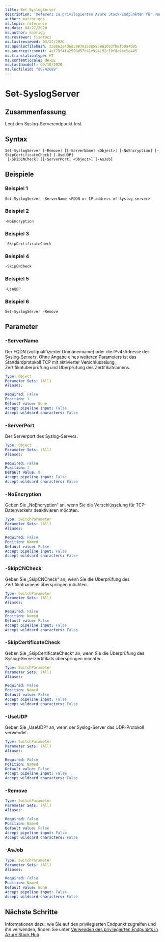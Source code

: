 ```yaml
---
title: Set-SyslogServer
description: 'Referenz zu privilegierten Azure Stack-Endpunkten für PowerShell: Close-PrivilegedEndpoint'
author: mattbriggs
ms.topic: reference
ms.date: 04/27/2020
ms.author: mabrigg
ms.reviewer: fiseraci
ms.lastreviewed: 04/27/2020
ms.openlocfilehash: 328862a4d6d598781a88597ea1d03fbaf50a4885
ms.sourcegitcommit: 4af79f4fa2598d57c81e994192c10f8c6be5a445
ms.translationtype: HT
ms.contentlocale: de-DE
ms.lasthandoff: 09/10/2020
ms.locfileid: "89742689"
---
```

# <a name="set-syslogserver"></a>Set-SyslogServer

## <a name="synopsis"></a>Zusammenfassung
Legt den Syslog-Serverendpunkt fest.

## <a name="syntax"></a>Syntax

```
Set-SyslogServer [-Remove] [[-ServerName] <Object>] [-NoEncryption] [-SkipCertificateCheck] [-UseUDP]
 [-SkipCNCheck] [[-ServerPort] <Object>] [-AsJob]
```


## <a name="examples"></a>Beispiele

### <a name="example-1"></a>Beispiel 1

```
Set-SyslogServer -ServerName <FQDN or IP address of Syslog server>
```

### <a name="example-2"></a>Beispiel 2
```
-NoEncryption
```

### <a name="example-3"></a>Beispiel 3
```
-SkipCertificateCheck
```

### <a name="example-4"></a>Beispiel 4
```
-SkipCNCheck
```

### <a name="example-5"></a>Beispiel 5
```
-UseUDP
```

### <a name="example-6"></a>Beispiel 6
```
Set-SyslogServer -Remove
```

## <a name="parameters"></a>Parameter

### <a name="-servername"></a>-ServerName
Der FQDN (vollqualifizierter Domänenname) oder die IPv4-Adresse des Syslog-Servers.
Ohne Angabe eines weiteren Parameters ist das Standardprotokoll TCP mit aktivierter Verschlüsselung, Zertifikatüberprüfung und Überprüfung des Zertifikatnamens.

```yaml
Type: Object
Parameter Sets: (All)
Aliases:

Required: False
Position: 1
Default value: None
Accept pipeline input: False
Accept wildcard characters: False
```

### <a name="-serverport"></a>-ServerPort
Der Serverport des Syslog-Servers.

```yaml
Type: Object
Parameter Sets: (All)
Aliases:

Required: False
Position: 2
Default value: 0
Accept pipeline input: False
Accept wildcard characters: False
```

### <a name="-noencryption"></a>-NoEncryption
Geben Sie „NoEncryption“ an, wenn Sie die Verschlüsselung für TCP-Datenverkehr deaktivieren möchten.

```yaml
Type: SwitchParameter
Parameter Sets: (All)
Aliases:

Required: False
Position: Named
Default value: False
Accept pipeline input: False
Accept wildcard characters: False
```

### <a name="-skipcncheck"></a>-SkipCNCheck
Geben Sie „SkipCNCheck“ an, wenn Sie die Überprüfung des Zertifikatnamens überspringen möchten.

```yaml
Type: SwitchParameter
Parameter Sets: (All)
Aliases:

Required: False
Position: Named
Default value: False
Accept pipeline input: False
Accept wildcard characters: False
```

### <a name="-skipcertificatecheck"></a>-SkipCertificateCheck
Geben Sie „SkipCertificateCheck“ an, wenn Sie die Überprüfung des Syslog-Serverzertifikats überspringen möchten.

```yaml
Type: SwitchParameter
Parameter Sets: (All)
Aliases:

Required: False
Position: Named
Default value: False
Accept pipeline input: False
Accept wildcard characters: False
```

### <a name="-useudp"></a>-UseUDP
Geben Sie „UseUDP“ an, wenn der Syslog-Server das UDP-Protokoll verwendet.

```yaml
Type: SwitchParameter
Parameter Sets: (All)
Aliases:

Required: False
Position: Named
Default value: False
Accept pipeline input: False
Accept wildcard characters: False
```

### <a name="-remove"></a>-Remove
 

```yaml
Type: SwitchParameter
Parameter Sets: (All)
Aliases:

Required: False
Position: Named
Default value: False
Accept pipeline input: False
Accept wildcard characters: False
```

### <a name="-asjob"></a>-AsJob


```yaml
Type: SwitchParameter
Parameter Sets: (All)
Aliases:

Required: False
Position: Named
Default value: None
Accept pipeline input: False
Accept wildcard characters: False
```

## <a name="next-steps"></a>Nächste Schritte

Informationen dazu, wie Sie auf den privilegierten Endpunkt zugreifen und ihn verwenden, finden Sie unter [Verwenden des privilegierten Endpunkts in Azure Stack Hub](../../operator/azure-stack-privileged-endpoint.md).
